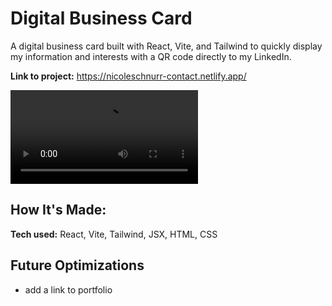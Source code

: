 # Digital Business Card
A digital business card built with React, Vite, and Tailwind to quickly display my information and interests with a QR code directly to my LinkedIn.

**Link to project:** https://nicoleschnurr-contact.netlify.app/

![digitalBusinessCard](https://i.imgur.com/EMl1xs2.mp4)

## How It's Made:

**Tech used:** React, Vite, Tailwind, JSX, HTML, CSS

## Future Optimizations
- add a link to portfolio
